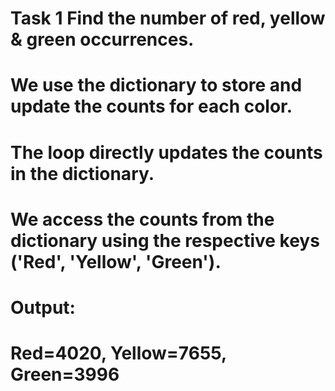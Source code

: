 # Task 1 Find the number of red, yellow & green occurrences.

# We use the dictionary to store and update the counts for each color.
# The loop directly updates the counts in the dictionary.
# We access the counts from the dictionary using the respective keys ('Red', 'Yellow', 'Green').

# Output: 
# Red=4020, Yellow=7655, Green=3996